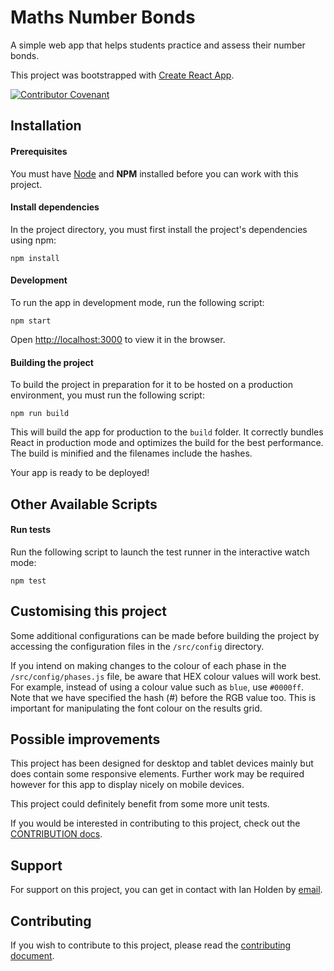 # Maths Number Bonds

A simple web app that helps students practice and assess their number bonds.

This project was bootstrapped with [Create React App](https://github.com/facebook/create-react-app).

[![Contributor Covenant](https://img.shields.io/badge/Contributor%20Covenant-v2.0%20adopted-ff69b4.svg)](code_of_conduct.md)

## Installation

#### Prerequisites

You must have [Node](https://nodejs.org/en/) and **NPM** installed before you can work with this project.

#### Install dependencies

In the project directory, you must first install the project's dependencies using npm:

`npm install`

#### Development

To run the app in development mode, run the following script:

`npm start`

Open [http://localhost:3000](http://localhost:3000) to view it in the browser.

#### Building the project

To build the project in preparation for it to be hosted on a production environment, you must run the following script:

`npm run build`

This will build the app for production to the `build` folder. It correctly bundles React in production mode and optimizes the build for the best performance. The build is minified and the filenames include the hashes.

Your app is ready to be deployed!

## Other Available Scripts

#### Run tests

Run the following script to launch the test runner in the interactive watch mode:

`npm test`

## Customising this project

Some additional configurations can be made before building the project by accessing the configuration files in the `/src/config` directory.

If you intend on making changes to the colour of each phase in the `/src/config/phases.js` file, be aware that HEX colour values will work best. For example, instead of using a colour value such as `blue`, use `#0000ff`. Note that we have specified the hash (#) before the RGB value too. This is important for manipulating the font colour on the results grid.

## Possible improvements

This project has been designed for desktop and tablet devices mainly but does contain some responsive elements. Further work may be required however for this app to display nicely on mobile devices.

This project could definitely benefit from some more unit tests.

If you would be interested in contributing to this project, check out the [CONTRIBUTION docs]().

## Support

For support on this project, you can get in contact with Ian Holden by [email](mailto:ianholdendev@outlook.com).

## Contributing

If you wish to contribute to this project, please read the [contributing document](CONTRIBUTING.md).
